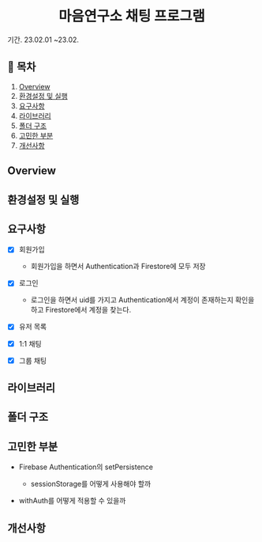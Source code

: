 <h1 align='center'>마음연구소 채팅 프로그램</h1>

기간. 23.02.01 ~23.02.

## 📖 목차

<ol>
    <li>
        <a href='#overview'>Overview</a>
    </li>
    <li>
        <a href='#run'>환경설정 및 실행</a>
    </li>
    <li>
        <a href='#features'>요구사항</a>
    </li>
    <li>
        <a href='#library'>라이브러리</a>
    </li>
    <li>
        <a href='#structure'>폴더 구조</a>
    </li>
    <li>
        <a href='#agonize'>고민한 부분</a>
    </li>
    <li>
        <a href='#improve'>개선사항</a>
    </li>
    
</ol>

<h2 id='overview'>Overview</h2>

<h2 id='run'>환경설정 및 실행</h2>

<h2 id='features'>요구사항</h2>

- [x] 회원가입

  - 회원가입을 하면서 Authentication과 Firestore에 모두 저장

- [x] 로그인

  - 로그인을 하면서 uid를 가지고 Authentication에서 계정이 존재하는지 확인을 하고 Firestore에서 계정을 찾는다.

- [x] 유저 목록

- [x] 1:1 채팅

- [x] 그룹 채팅

<h2 id='library'>라이브러리</h2>

<h2 id='structure'>폴더 구조</h2>

<h2 id='agonize'>고민한 부분</h2>

- Firebase Authentication의 setPersistence

  - sessionStorage를 어떻게 사용해야 할까

- withAuth를 어떻게 적용할 수 있을까

<h2 id='improve'>개선사항</h2>
